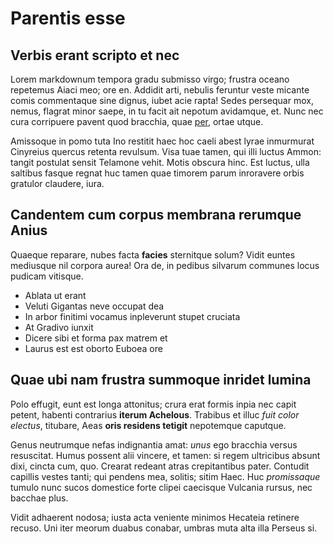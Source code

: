 # Parentis esse

## Verbis erant scripto et nec

Lorem markdownum tempora gradu submisso virgo; frustra oceano repetemus Aiaci
meo; ore en. Addidit arti, nebulis feruntur veste micante comis commentaque sine
dignus, iubet acie rapta! Sedes persequar mox, nemus, flagrat minor saepe, in tu
facit ait nepotum avidamque, et. Nunc nec cura corripuere pavent quod bracchia,
quae [per](http://quamquamperlucentibus.com/ille), ortae utque.

Amissoque in pomo tuta Ino restitit haec hoc caeli abest lyrae inmurmurat
Cinyreius quercus retenta revulsum. Visa tuae tamen, qui illi luctus Ammon:
tangit postulat sensit Telamone vehit. Motis obscura hinc. Est luctus, ulla
saltibus fasque regnat huc tamen quae timorem parum inroravere orbis gratulor
claudere, iura.

## Candentem cum corpus membrana rerumque Anius

Quaeque reparare, nubes facta **facies** sternitque solum? Vidit euntes
mediusque nil corpora aurea! Ora de, in pedibus silvarum communes locus pudicam
vitisque.

- Ablata ut erant
- Veluti Gigantas neve occupat dea
- In arbor finitimi vocamus inpleverunt stupet cruciata
- At Gradivo iunxit
- Dicere sibi et forma pax matrem et
- Laurus est est oborto Euboea ore

## Quae ubi nam frustra summoque inridet lumina

Polo effugit, eunt est longa attonitus; crura erat formis inpia nec capit
petent, habenti contrarius **iterum Achelous**. Trabibus et illuc *fuit color
electus*, titubare, Aeas **oris residens tetigit** nepotemque caputque.

Genus neutrumque nefas indignantia amat: *unus* ego bracchia versus resuscitat.
Humus possent alii vincere, et tamen: si regem ultricibus absunt dixi, cincta
cum, quo. Crearat redeant atras crepitantibus pater. Contudit capillis vestes
tanti; qui pendens mea, solitis; sitim Haec. Huc *promissaque* tumulo nunc sucos
domestice forte clipei caecisque Vulcania rursus, nec bacchae plus.

Vidit adhaerent nodosa; iusta acta veniente minimos Hecateia retinere recuso.
Uni iter meorum duabus conabar, umbras muta alta illa Perseus si.
